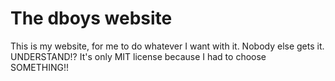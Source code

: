 # The dboys website
This is my website, for me to do whatever I want with it. Nobody else gets it. UNDERSTAND!?
It's only MIT license because I had to choose SOMETHING!!
